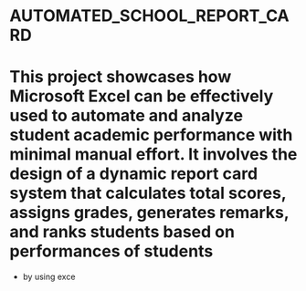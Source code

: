 # AUTOMATED_SCHOOL_REPORT_CARD
# This project showcases how Microsoft Excel can be effectively used to automate and analyze student academic performance with minimal manual effort. It involves the design of a dynamic report card system that calculates total scores, assigns grades, generates remarks, and ranks students based on performances of students
- by using exce
